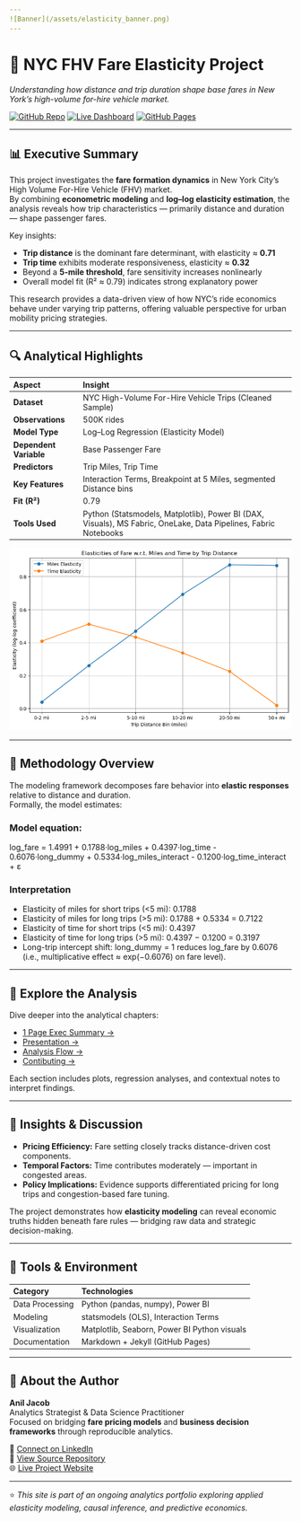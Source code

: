 ```yaml
---
![Banner](/assets/elasticity_banner.png) 
---
```

# 🚖 NYC FHV Fare Elasticity Project  
*Understanding how distance and trip duration shape base fares in New York’s high-volume for-hire vehicle market.*

[![GitHub Repo](https://img.shields.io/badge/View%20Code%20on-GitHub-black?logo=github)](https://github.com/<your-username>/<your-repo>)
[![Live Dashboard](https://img.shields.io/badge/Open%20Dashboard-blue?logo=powerbi)](https://app.powerbi.com/groups/353ab8e0-5409-4050-befe-001d5b035b7b/reports/68263f94-3d24-432b-aa79-27d7b52f4906/0dc4a2b5702e837c5d7b?experience=power-bi)
[![GitHub Pages](https://img.shields.io/badge/Visit-Live%20Site-green?logo=githubpages)](https://github.com/AwesomeAnil/nyc-fhv-driver-pay-prediction)

---

## 📊 Executive Summary
This project investigates the **fare formation dynamics** in New York City’s High Volume For-Hire Vehicle (FHV) market.  
By combining **econometric modeling** and **log–log elasticity estimation**, the analysis reveals how trip characteristics — primarily distance and duration — shape passenger fares.

Key insights:
- **Trip distance** is the dominant fare determinant, with elasticity ≈ **0.71**  
- **Trip time** exhibits moderate responsiveness, elasticity ≈ **0.32**  
- Beyond a **5-mile threshold**, fare sensitivity increases nonlinearly  
- Overall model fit (R² ≈ 0.79) indicates strong explanatory power  

This research provides a data-driven view of how NYC’s ride economics behave under varying trip patterns, offering valuable perspective for urban mobility pricing strategies.

---

## 🔍 Analytical Highlights
| Aspect | Insight |
|:--|:--|
| **Dataset** | NYC High-Volume For-Hire Vehicle Trips (Cleaned Sample) |
| **Observations** | 500K rides |
| **Model Type** | Log–Log Regression (Elasticity Model) | Log Regression with Distance-bins | Log Regression with Interactions (short vs. long trips |
| **Dependent Variable** | Base Passenger Fare |
| **Predictors** | Trip Miles, Trip Time |
| **Key Features** | Interaction Terms, Breakpoint at 5 Miles, segmented Distance bins |
| **Fit (R²)** | 0.79 |
| **Tools Used** | Python (Statsmodels, Matplotlib), Power BI (DAX, Visuals), MS Fabric, OneLake, Data Pipelines, Fabric Notebooks |

![Elasticity Plot](elasticities_distance_bins.png)

---

## 🧮 Methodology Overview
The modeling framework decomposes fare behavior into **elastic responses** relative to distance and duration.  
Formally, the model estimates:

### Model equation:
log_fare = 1.4991 + 0.1788·log_miles + 0.4397·log_time - 0.6076·long_dummy + 0.5334·log_miles_interact - 0.1200·log_time_interact + ε


### Interpretation
- Elasticity of miles for short trips (<5 mi): 0.1788
- Elasticity of miles for long trips (>5 mi): 0.1788 + 0.5334 = 0.7122
- Elasticity of time for short trips (<5 mi): 0.4397
- Elasticity of time for long trips (>5 mi): 0.4397 − 0.1200 = 0.3197
- Long-trip intercept shift: long_dummy = 1 reduces log_fare by 0.6076 (i.e., multiplicative effect ≈ exp(−0.6076) on fare level).

---

## 🧩 Explore the Analysis
Dive deeper into the analytical chapters:

- [1 Page Exec Summary →](EXEC_1PAGER.md)
- [Presentation →](PRESENTATION.md)
- [Analysis Flow →](analysis_flow.md)
- [Contibuting →](CONTRIBUTING.md)

Each section includes plots, regression analyses, and contextual notes to interpret findings.

---

## 🧠 Insights & Discussion
- **Pricing Efficiency:** Fare setting closely tracks distance-driven cost components.  
- **Temporal Factors:** Time contributes moderately — important in congested areas.  
- **Policy Implications:** Evidence supports differentiated pricing for long trips and congestion-based fare tuning.  

The project demonstrates how **elasticity modeling** can reveal economic truths hidden beneath fare rules — bridging raw data and strategic decision-making.

---

## 📘 Tools & Environment
| Category | Technologies |
|:--|:--|
| Data Processing | Python (pandas, numpy), Power BI |
| Modeling | statsmodels (OLS), Interaction Terms |
| Visualization | Matplotlib, Seaborn, Power BI Python visuals |
| Documentation | Markdown + Jekyll (GitHub Pages) |

---

## 👤 About the Author
**Anil Jacob**  
Analytics Strategist & Data Science Practitioner  
Focused on bridging **fare pricing models** and **business decision frameworks** through reproducible analytics.

📧 [Connect on LinkedIn](https://www.linkedin.com/in/anil-jacobs)  
📂 [View Source Repository](https://github.com/AwesomeAnil/<your-repo>)  
🌐 [Live Project Website](https://github.com/AwesomeAnil/nyc-fhv-driver-pay-prediction)

---

⭐ *This site is part of an ongoing analytics portfolio exploring applied elasticity modeling, causal inference, and predictive economics.*
